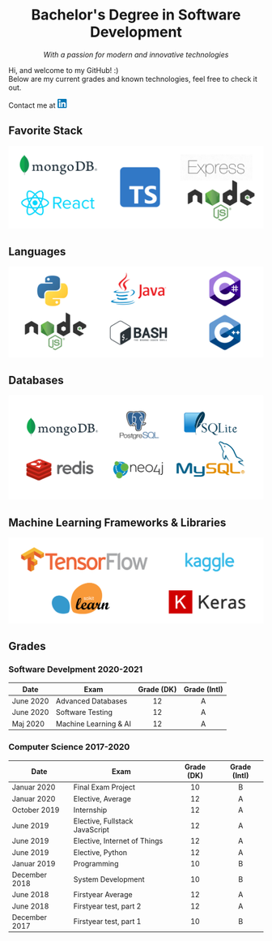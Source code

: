 <h1 align="center">Bachelor's Degree in Software Development</h1>
<p align="center"><em>With a passion for modern and innovative technologies</em></p>

Hi, and welcome to my GitHub! :)  
Below are my current grades and known technologies, feel free to check it out.

Contact me at <a href="https://www.linkedin.com/in/stephan-duelund-djurhuus/"><img src="assets/linkedin.png" alt="linkedin" height="18px"></a>

## Favorite Stack
![stack](assets/stack.png)

## Languages
![languages](assets/languages.png)

## Databases
![databases](assets/databases.png)

## Machine Learning Frameworks & Libraries
![machine learning](assets/machine-learning.png)

## Grades

### Software Develpment 2020-2021
| Date | Exam | Grade (DK) | Grade (Intl) |
| --- | --- | :-: | :-: |
| June 2020 | Advanced Databases | 12 | A |
| June 2020 | Software Testing | 12 | A |
| Maj 2020 | Machine Learning & AI | 12 | A |

### Computer Science 2017-2020
| Date | Exam | Grade (DK) | Grade (Intl) |
| --- | --- | :-: | :-: |
| Januar 2020 | Final Exam Project | 10 | B |
| Januar 2020 | Elective, Average | 12 | A |
| October 2019 | Internship | 12 | A |
| June 2019 | Elective, Fullstack JavaScript | 12 | A |
| June 2019 | Elective, Internet of Things | 12 | A |
| June 2019 | Elective, Python | 12 | A |
| Januar 2019 | Programming | 10 | B |
| December 2018 | System Development | 10 | B |
| June 2018 | Firstyear Average | 12 | A |
| June 2018 | Firstyear test, part 2 | 12 | A |
| December 2017 | Firstyear test, part 1 | 10 | B |
